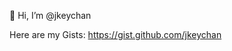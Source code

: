 <!---
jkeychan/jkeychan is a ✨ special ✨ repository because its `README.md` (this file) appears on your GitHub profile.
You can click the Preview link to take a look at your changes.
--->
👋  Hi, I’m @jkeychan

Here are my Gists: https://gist.github.com/jkeychan




